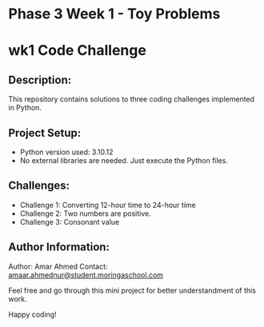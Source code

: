 # Phase 3 Week 1 - Toy Problems

# wk1 Code Challenge

## Description:
This repository contains solutions to three coding challenges implemented in Python.

## Project Setup:
- Python version used: 3.10.12
- No external libraries are needed. Just execute the Python files.

## Challenges:
- Challenge 1: Converting 12-hour time to 24-hour time
- Challenge 2: Two numbers are positive.
- Challenge 3: Consonant value

## Author Information:
Author: Amar Ahmed
Contact: amaar.ahmednur@student.moringaschool.com

Feel free and go through this mini project for better understandment of this work.

Happy coding!